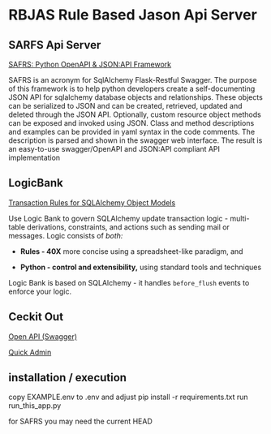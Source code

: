 # RBJAS Rule Based Jason Api Server

## SARFS Api Server

[SAFRS: Python OpenAPI & JSON:API Framework](https://github.com/thomaxxl/safrs)

SAFRS is an acronym for SqlAlchemy Flask-Restful Swagger. The purpose of this framework is to help python developers create a self-documenting JSON API for sqlalchemy database objects and relationships. These objects can be serialized to JSON and can be created, retrieved, updated and deleted through the JSON API. Optionally, custom resource object methods can be exposed and invoked using JSON. Class and method descriptions and examples can be provided in yaml syntax in the code comments. The description is parsed and shown in the swagger web interface. The result is an easy-to-use swagger/OpenAPI and JSON:API compliant API implementation

## LogicBank

[Transaction Rules for SQLAlchemy Object Models](https://github.com/valhuber/logicbank)

Use Logic Bank to govern SQLAlchemy update transaction logic - multi-table derivations, constraints, and actions such as sending mail or messages. Logic consists of _both:_

*   **Rules - 40X** more concise using a spreadsheet-like paradigm, and

*   **Python - control and extensibility,** using standard tools and techniques

Logic Bank is based on SQLAlchemy - it handles `before_flush` events to enforce your logic.

## Ceckit Out

[Open API (Swagger)](/api)

[Quick Admin](/admin)

## installation / execution
copy EXAMPLE.env to .env and adjust
pip install -r requirements.txt
run run_this_app.py

for SAFRS you may need the current HEAD